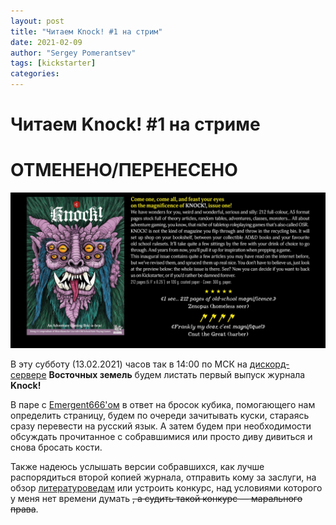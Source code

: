 ```yaml
---
layout: post
title: "Читаем Knock! #1 на стрим"
date: 2021-02-09
author: "Sergey Pomerantsev"
tags: [kickstarter]
categories:
---
```


# Читаем Knock! \#1 на стриме

# ОТМЕНЕНО/ПЕРЕНЕСЕНО

![](/assets/images/_knock1.jpg)

В эту субботу (13.02.2021) часов так в 14:00 по МСК на [дискорд-сервере](https://discord.gg/zZD89nBmEM) **Восточных земель** будем листать первый выпуск журнала **Knock!**

В паре с [Emergent666'ом](https://vk.com/osrtd) в ответ на бросок кубика, помогающего нам определить страницу, будем по очереди зачитывать куски, стараясь сразу перевести на русский язык. А затем будем при необходимости обсуждать прочитанное с собравшимися или просто диву дивиться и снова бросать кости.

Также надеюсь услышать версии собравшихся, как лучше распорядиться второй копией журнала, отправить кому за заслуги, на обзор [литературоведам](https://vk.com/osr_syndrome?w=wall-163106627_2351) или устроить конкурс, над условиями которого у меня нет времени думать ~~, а судить такой конкурс — марального права~~.

